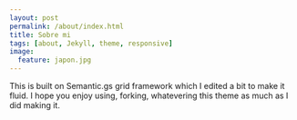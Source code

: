 ```yaml
---
layout: post
permalink: /about/index.html
title: Sobre mi
tags: [about, Jekyll, theme, responsive]
image:
  feature: japon.jpg
---
```


This is built on Semantic.gs grid framework which I edited a bit to make it fluid. I hope you enjoy using, forking, whatevering this theme as much as I did making it. 



